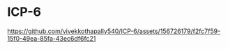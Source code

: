 # ICP-6

https://github.com/vivekkothapally540/ICP-6/assets/156726179/f2fc7f59-15f0-49ea-85fa-43ec6df6fc21

